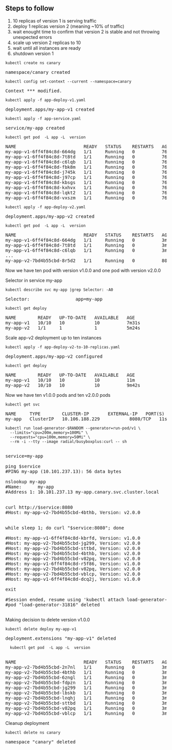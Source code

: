 
## Steps to follow

1. 10 replicas of version 1 is serving traffic
1. deploy 1 replicas version 2 (meaning ~10% of traffic)
1. wait enought time to confirm that version 2 is stable and not throwing
   unexpected errors
1. scale up version 2 replicas to 10
1. wait until all instances are ready
1. shutdown version 1


```console
kubectl create ns canary
```
<pre>
namespace/canary created
</pre>

```console
kubectl config set-context --current --namespace=canary
```
<pre>
Context *** modified.
</pre>

```console
kubectl apply -f app-deploy-v1.yaml
```
<pre>
deployment.apps/my-app-v1 created
</pre>

```console
kubectl apply -f app-service.yaml
```
<pre>
service/my-app created
</pre>

```console
kubectl get pod  -L app -L  version
```
<pre>
NAME                         READY   STATUS    RESTARTS   AGE   APP      VERSION
my-app-v1-6ff4f84c8d-664dg   1/1     Running   0          76s   my-app   v1.0.0
my-app-v1-6ff4f84c8d-7t8td   1/1     Running   0          76s   my-app   v1.0.0
my-app-v1-6ff4f84c8d-c6lqb   1/1     Running   0          76s   my-app   v1.0.0
my-app-v1-6ff4f84c8d-fbk8m   1/1     Running   0          76s   my-app   v1.0.0
my-app-v1-6ff4f84c8d-j745k   1/1     Running   0          76s   my-app   v1.0.0
my-app-v1-6ff4f84c8d-j97cp   1/1     Running   0          76s   my-app   v1.0.0
my-app-v1-6ff4f84c8d-kbsgs   1/1     Running   0          76s   my-app   v1.0.0
my-app-v1-6ff4f84c8d-kxhvx   1/1     Running   0          76s   my-app   v1.0.0
my-app-v1-6ff4f84c8d-lqkt2   1/1     Running   0          76s   my-app   v1.0.0
my-app-v1-6ff4f84c8d-vxszm   1/1     Running   0          76s   my-app   v1.0.0
</pre>

```console
kubectl apply -f app-deploy-v2.yaml
```
<pre>
deployment.apps/my-app-v2 created
</pre>

```console
kubectl get pod  -L app -L  version
```
<pre>
NAME                         READY   STATUS    RESTARTS   AGE     APP      VERSION
my-app-v1-6ff4f84c8d-664dg   1/1     Running   0          3m27s   my-app   v1.0.0
my-app-v1-6ff4f84c8d-7t8td   1/1     Running   0          3m27s   my-app   v1.0.0
my-app-v1-6ff4f84c8d-c6lqb   1/1     Running   0          3m27s   my-app   v1.0.0
...
my-app-v2-7bd4b55cbd-8r5d2   1/1     Running   0          80s     my-app   v2.0.0
</pre>


Now we have ten pod with version v1.0.0 and one pod with version v2.0.0

Selector in service my-app

```console
kubectl describe svc my-app |grep Selector: -A0
```
<pre>
Selector:                 app=my-app
</pre>

```console
kubectl get deploy
```
<pre>
NAME        READY   UP-TO-DATE   AVAILABLE   AGE
my-app-v1   10/10   10           10          7m31s
my-app-v2   1/1     1            1           5m24s
</pre>

Scale app-v2 deployment  up to ten instances

```console
kubectl apply -f app-deploy-v2-to-10-replicas.yaml 
```
<pre>
deployment.apps/my-app-v2 configured
</pre>

```
kubectl get deploy
```
<pre>
NAME        READY   UP-TO-DATE   AVAILABLE   AGE
my-app-v1   10/10   10           10          11m
my-app-v2   10/10   10           10          9m42s
</pre>

Now we have ten v1.0.0 pods and ten v2.0.0 pods

```
kubectl get svc
```

<pre>
NAME     TYPE        CLUSTER-IP       EXTERNAL-IP   PORT(S)    AGE
my-app   ClusterIP   10.106.188.229   <none>        8080/TCP   11s
</pre>

```console
kubectl run load-generator-$RANDOM --generator=run-pod/v1 \
  --limits="cpu=200m,memory=100Mi" \
  --requests="cpu=100m,memory=50Mi" \
  --rm -i --tty --image radial/busyboxplus:curl -- sh
```
<pre>

service=my-app

ping $service
#PING my-app (10.101.237.13): 56 data bytes

nslookup my-app
#Name:      my-app
#Address 1: 10.101.237.13 my-app.canary.svc.cluster.local


curl http://$service:8080
#Host: my-app-v2-7bd4b55cbd-4bthb, Version: v2.0.0


while sleep 1; do curl "$service:8080"; done

#Host: my-app-v1-6ff4f84c8d-kbrfd, Version: v1.0.0
#Host: my-app-v2-7bd4b55cbd-jg299, Version: v2.0.0
#Host: my-app-v2-7bd4b55cbd-sttbd, Version: v2.0.0
#Host: my-app-v2-7bd4b55cbd-4bthb, Version: v2.0.0
#Host: my-app-v2-7bd4b55cbd-v82pq, Version: v2.0.0
#Host: my-app-v1-6ff4f84c8d-r5f86, Version: v1.0.0
#Host: my-app-v2-7bd4b55cbd-v82pq, Version: v2.0.0
#Host: my-app-v2-7bd4b55cbd-vblcp, Version: v2.0.0
#Host: my-app-v1-6ff4f84c8d-dcq2j, Version: v1.0.0

exit

#Session ended, resume using 'kubectl attach load-generator-31816 -c load-generator-31816 -i -t' command when the pod is running
#pod "load-generator-31816" deleted

</pre>

Making decision to delete version v1.0.0

```console
kubectl delete deploy my-app-v1
```
<pre>
deployment.extensions "my-app-v1" deleted
</pre>

```console
  kubectl get pod  -L app -L  version
```
<pre>

NAME                         READY   STATUS    RESTARTS   AGE     APP      VERSION
my-app-v2-7bd4b55cbd-2n7nl   1/1     Running   0          3m44s   my-app   v2.0.0
my-app-v2-7bd4b55cbd-4bthb   1/1     Running   0          3m37s   my-app   v2.0.0
my-app-v2-7bd4b55cbd-6zngl   1/1     Running   0          3m37s   my-app   v2.0.0
my-app-v2-7bd4b55cbd-fdpzn   1/1     Running   0          3m37s   my-app   v2.0.0
my-app-v2-7bd4b55cbd-jg299   1/1     Running   0          3m37s   my-app   v2.0.0
my-app-v2-7bd4b55cbd-lbskb   1/1     Running   0          3m37s   my-app   v2.0.0
my-app-v2-7bd4b55cbd-lnqhj   1/1     Running   0          3m37s   my-app   v2.0.0
my-app-v2-7bd4b55cbd-sttbd   1/1     Running   0          3m37s   my-app   v2.0.0
my-app-v2-7bd4b55cbd-v82pq   1/1     Running   0          3m37s   my-app   v2.0.0
my-app-v2-7bd4b55cbd-vblcp   1/1     Running   0          3m37s   my-app   v2.0.0
</pre>

Cleanup deployment

```console
kubectl delete ns canary
```
<pre>
namespace "canary" deleted
</pre>


